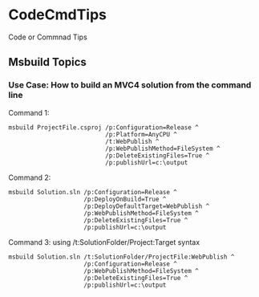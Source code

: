 # CodeCmdTips
Code or Commnad Tips

## Msbuild Topics

### Use Case: How to build an MVC4 solution from the command line

Command 1:
```
msbuild ProjectFile.csproj /p:Configuration=Release ^
                           /p:Platform=AnyCPU ^
                           /t:WebPublish ^
                           /p:WebPublishMethod=FileSystem ^
                           /p:DeleteExistingFiles=True ^
                           /p:publishUrl=c:\output
```

Command 2:
```
msbuild Solution.sln /p:Configuration=Release ^ 
                     /p:DeployOnBuild=True ^
                     /p:DeployDefaultTarget=WebPublish ^
                     /p:WebPublishMethod=FileSystem ^
                     /p:DeleteExistingFiles=True ^
                     /p:publishUrl=c:\output
```

Command 3: using /t:SolutionFolder/Project:Target syntax
```
msbuild Solution.sln /t:SolutionFolder/ProjectFile:WebPublish ^
                     /p:Configuration=Release ^ 
                     /p:WebPublishMethod=FileSystem ^
                     /p:DeleteExistingFiles=True ^
                     /p:publishUrl=c:\output
```
